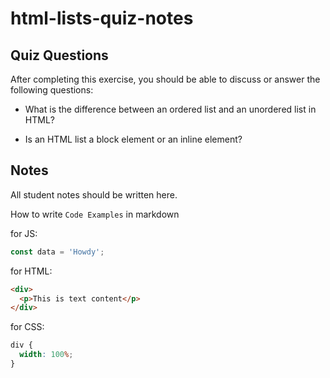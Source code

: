# html-lists-quiz-notes

## Quiz Questions

After completing this exercise, you should be able to discuss or answer the following questions:

- What is the difference between an ordered list and an unordered list in HTML?

- Is an HTML list a block element or an inline element?

## Notes

All student notes should be written here.

How to write `Code Examples` in markdown

for JS:

```javascript
const data = 'Howdy';
```

for HTML:

```html
<div>
  <p>This is text content</p>
</div>
```

for CSS:

```css
div {
  width: 100%;
}
```

